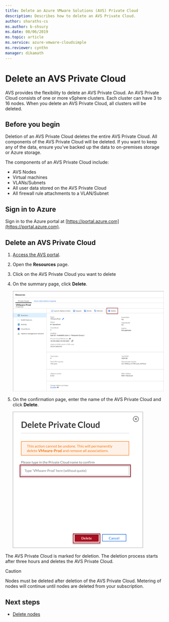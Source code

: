 ```yaml
--- 
title: Delete an Azure VMware Solutions (AVS) Private Cloud
description: Describes how to delete an AVS Private Cloud.
author: sharaths-cs 
ms.author: b-shsury 
ms.date: 08/06/2019 
ms.topic: article 
ms.service: azure-vmware-cloudsimple 
ms.reviewer: cynthn 
manager: dikamath 
---
```


# Delete an AVS Private Cloud

AVS provides the flexibility to delete an AVS Private Cloud. An AVS Private Cloud consists of one or more vSphere clusters. Each cluster can have 3 to 16 nodes. When you delete an AVS Private Cloud, all clusters will be deleted.

## Before you begin

Deletion of an AVS Private Cloud deletes the entire AVS Private Cloud. All components of the AVS Private Cloud will be deleted. If you want to keep any of the data, ensure you've backed up the data to on-premises storage or Azure storage.

The components of an AVS Private Cloud include:

* AVS Nodes
* Virtual machines
* VLANs/Subnets
* All user data stored on the AVS Private Cloud
* All firewall rule attachments to a VLAN/Subnet

## Sign in to Azure

Sign in to the Azure portal at [https://portal.azure.com](https://portal.azure.com).

## Delete an AVS Private Cloud

1. [Access the AVS portal](access-cloudsimple-portal.md).

2. Open the **Resources** page.

3. Click on the AVS Private Cloud you want to delete

4. On the summary page, click **Delete**.

    ![Delete avs private cloud](media/delete-private-cloud.png)

5. On the confirmation page, enter the name of the AVS Private Cloud and click **Delete**. 

    ![Delete avs private cloud - confirm](media/delete-private-cloud-confirm.png)

The AVS Private Cloud is marked for deletion. The deletion process starts after three hours and deletes the AVS Private Cloud.

> [!CAUTION]
> Nodes must be deleted after deletion of the AVS Private Cloud. Metering of nodes will continue until nodes are deleted from your subscription.

## Next steps

* [Delete nodes](delete-nodes.md)
